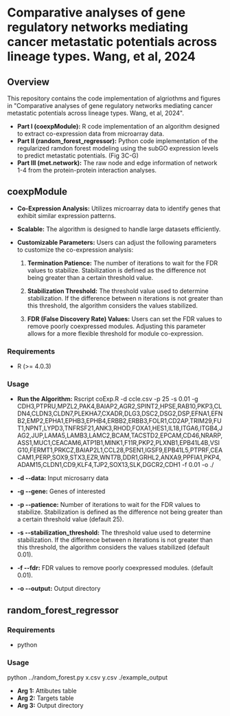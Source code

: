 # Comparative analyses of gene regulatory networks mediating cancer metastatic potentials across lineage types. Wang, et al, 2024

## Overview

This repository contains the code implementation of algriothms and figures in "Comparative analyses of gene regulatory networks mediating cancer metastatic potentials across lineage types. Wang, et al, 2024". 

- **Part I (coexpModule):** R code implementation of an algorithm designed to extract co-expression data from microarray data. 
- **Part II (random_forest_regressor):** Python code implementation of the regularized ramdon forest modeling using the subGO expression levels to predict metastatic potentials. (Fig 3C-G)
- **Part III (met.network):** The raw node and edge information of network 1-4 from the protein-protein interaction analyses.

## coexpModule

- **Co-Expression Analysis:** Utilizes microarray data to identify genes that exhibit similar expression patterns.
- **Scalable:** The algorithm is designed to handle large datasets efficiently.
- **Customizable Parameters:** Users can adjust the following parameters to customize the co-expression analysis:

    1. **Termination Patience:** The number of iterations to wait for the FDR values to stabilize. Stabilization is defined as the difference not being greater than a certain threshold value.

    2. **Stabilization Threshold:** The threshold value used to determine stabilization. If the difference between n iterations is not greater than this threshold, the algorithm considers the values stabilized.

    3. **FDR (False Discovery Rate) Values:** Users can set the FDR values to remove poorly coexpressed modules. Adjusting this parameter allows for a more flexible threshold for module co-expression.

### Requirements

- R (>= 4.0.3)

### Usage

- **Run the Algorithm:** Rscript coExp.R -d ccle.csv -p 25 -s 0.01 -g CDH3,PTPRU,MPZL2,PAK4,BAIAP2,AGR2,SPINT2,HPSE,RAB10,PKP3,CLDN4,CLDN3,CLDN7,PLEKHA7,CXADR,DLG3,DSC2,DSG2,DSP,EFNA1,EFNB2,EMP2,EPHA1,EPHB3,EPHB4,ERBB2,ERBB3,FOLR1,CD2AP,TRIM29,FUT1,NPNT,LYPD3,TNFRSF21,ANK3,RHOD,FOXA1,HES1,IL18,ITGA6,ITGB4,JAG2,JUP,LAMA5,LAMB3,LAMC2,BCAM,TACSTD2,EPCAM,CD46,NRARP,ASS1,MUC1,CEACAM6,ATP1B1,MINK1,F11R,PKP2,PLXNB1,EPB41L4B,VSIG10,FERMT1,PRKCZ,BAIAP2L1,CCL28,PSEN1,IGSF9,EPB41L5,PTPRF,CEACAM1,PERP,SOX9,STX3,EZR,WNT7B,DDR1,GRHL2,ANXA9,PPFIA1,PKP4,ADAM15,CLDN1,CD9,KLF4,TJP2,SOX13,SLK,DGCR2,CDH1 -f 0.01 -o ./

- **-d --data:** Input microsarry data
- **-g --gene:** Genes of interested
- **-p --patience:** Number of iterations to wait for the FDR values to stabilize. Stabilization is defined as the difference not being greater than a certain threshold value (default 25).
- **-s --stabilization_threshold:** The threshold value used to determine stabilization. If the difference between n iterations is not greater than this threshold, the algorithm considers the values stabilized (default 0.01).
- **-f --fdr:** FDR values to remove poorly coexpressed modules. (default 0.01).
- **-o --output:** Output directory

## random_forest_regressor

### Requirements

- python 

### Usage

python ../random_forest.py x.csv y.csv ./example_output

- **Arg 1:** Attibutes table
- **Arg 2:** Targets table
- **Arg 3:** Output directory

